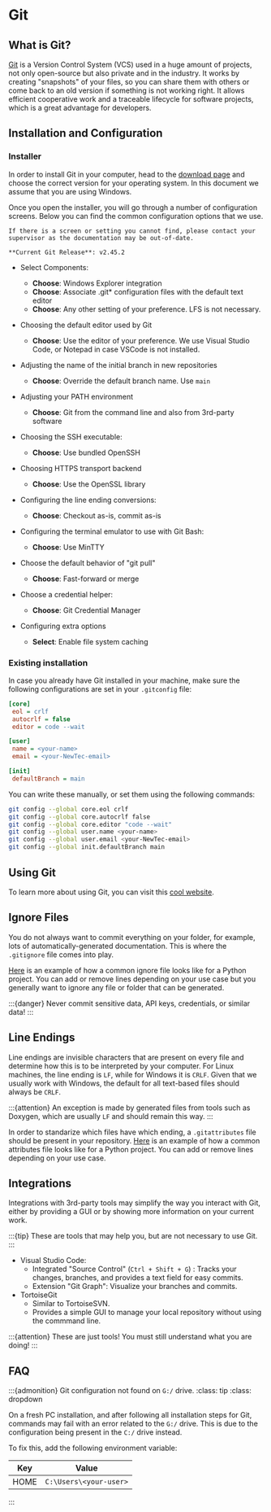 # Git

## What is Git?

[Git](https://git-scm.com/) is a Version Control System (VCS) used in a huge amount of projects, not only open-source but also private and in the industry. It works by creating "snapshots" of your files, so you can share them with others or come back to an old version if something is not working right. It allows efficient cooperative work and a traceable lifecycle for software projects, which is a great advantage for developers.

## Installation and Configuration

### Installer

In order to install Git in your computer, head to the [download page](https://git-scm.com/download/win) and choose the correct version for your operating system. In this document we assume that you are using Windows.

Once you open the installer, you will go through a number of configuration screens. Below you can find the common configuration options that we use.

```{note}
If there is a screen or setting you cannot find, please contact your supervisor as the documentation may be out-of-date.

**Current Git Release**: v2.45.2
```

- Select Components:
  - **Choose**: Windows Explorer integration
  - **Choose**: Associate .git* configuration files with the default text editor
  - **Choose**: Any other setting of your preference. LFS is not necessary.

- Choosing the default editor used by Git
  - **Choose**: Use the editor of your preference. We use Visual Studio Code, or Notepad in case VSCode is not installed.

- Adjusting the name of the initial branch in new repositories
  - **Choose**: Override the default branch name. Use `main`

- Adjusting your PATH environment
  - **Choose**: Git from the command line and also from 3rd-party software

- Choosing the SSH executable:
  - **Choose**: Use bundled OpenSSH

- Choosing HTTPS transport backend
  - **Choose**: Use the OpenSSL library

- Configuring the line ending conversions:
  - **Choose**: Checkout as-is, commit as-is

- Configuring the terminal emulator to use with Git Bash:
  - **Choose**: Use MinTTY

- Choose the default behavior of "git pull"
  - **Choose**: Fast-forward or merge

- Choose a credential helper:
  - **Choose**: Git Credential Manager

- Configuring extra options
  - **Select**: Enable file system caching

### Existing installation

In case you already have Git installed in your machine, make sure the following configurations are set in your `.gitconfig` file:

```ini
[core]
 eol = crlf
 autocrlf = false
 editor = code --wait

[user]
 name = <your-name>
 email = <your-NewTec-email>

[init]
 defaultBranch = main
```

You can write these manually, or set them using the following commands:

```bash
git config --global core.eol crlf
git config --global core.autocrlf false
git config --global core.editor "code --wait"
git config --global user.name <your-name>
git config --global user.email <your-NewTec-email>
git config --global init.defaultBranch main
```

## Using Git

To learn more about using Git, you can visit this [cool website](https://learngitbranching.js.org/).

## Ignore Files

You do not always want to commit everything on your folder, for example, lots of automatically-generated documentation.
This is where the `.gitignore` file comes into play.

[Here](https://github.com/NewTec-GmbH/template_python/blob/main/.gitignore) is an example of how a common ignore file looks like for a Python project. You can add or remove lines depending on your use case but you generally want to ignore any file or folder that can be generated.

:::{danger}
Never commit sensitive data, API keys, credentials, or similar data!
:::

## Line Endings

Line endings are invisible characters that are present on every file and determine how this is to be interpreted by your computer. For Linux machines, the line ending is `LF`, while for Windows it is `CRLF`. Given that we usually work with Windows, the default for all text-based files should always be `CRLF`.

:::{attention}
An exception is made by generated files from tools such as Doxygen, which are usually `LF` and should remain this way.
:::

In order to standarize which files have which ending, a `.gitattributes` file should be present in your repository. [Here](https://github.com/NewTec-GmbH/template_python/blob/4d2acf95ab71a20211560b5fe9471267ede13582/.gitattributes) is an example of how a common attributes file looks like for a Python project. You can add or remove lines depending on your use case.

## Integrations

Integrations with 3rd-party tools may simplify the way you interact with Git, either by providing a GUI or by showing more information on your current work.

:::{tip}
These are tools that may help you, but are not necessary to use Git.
:::

- Visual Studio Code:
  - Integrated "Source Control" (`Ctrl + Shift + G`) : Tracks your changes, branches, and provides a text field for easy commits.
  - Extension "Git Graph": Visualize your branches and commits.
- TortoiseGit
  - Similar to TortoiseSVN.
  - Provides a simple GUI to manage your local repository without using the commmand line.

:::{attention}
These are just tools! You must still understand what you are doing!
:::

## FAQ

:::{admonition} Git configuration not found on `G:/` drive.
:class: tip
:class: dropdown

On a fresh PC installation, and after following all installation steps for Git, commands may fail with an error related to the `G:/` drive.
This is due to the configuration being present in the `C:/` drive instead.

To fix this, add the following environment variable:

| Key  | Value                  |
| ---  | ---                    |
| HOME | `C:\Users\<your-user>` |

:::
